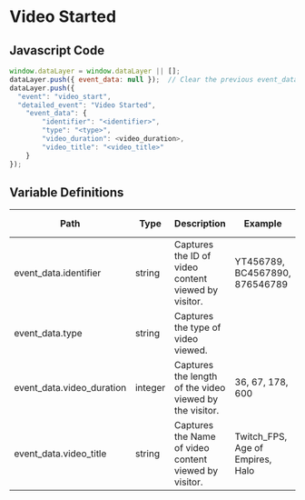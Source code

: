 # Video Started

### 

## Javascript Code
```js
window.dataLayer = window.dataLayer || [];
dataLayer.push({ event_data: null });  // Clear the previous event_data object.
dataLayer.push({
  "event": "video_start",
  "detailed_event": "Video Started",
    "event_data": {
        "identifier": "<identifier>",
        "type": "<type>",
        "video_duration": <video_duration>,
        "video_title": "<video_title>"
    }
});
```

## Variable Definitions

|Path|Type|Description|Example|Pattern|Min Length|Max Length|Minimum|Maximum|Multiple Of|
| --- | --- | --- | --- | --- | --- | --- | --- | --- | --- |
|event_data.identifier|string|Captures the ID of video content viewed by visitor.|YT456789, BC4567890, 876546789|||||||
|event_data.type|string|Captures the type of video viewed.||||||||
|event_data.video_duration|integer|Captures the length of the video viewed by the visitor.|36, 67, 178, 600||||0|||
|event_data.video_title|string|Captures the Name of video content viewed by visitor.|Twitch\_FPS, Age of Empires, Halo|||||||




